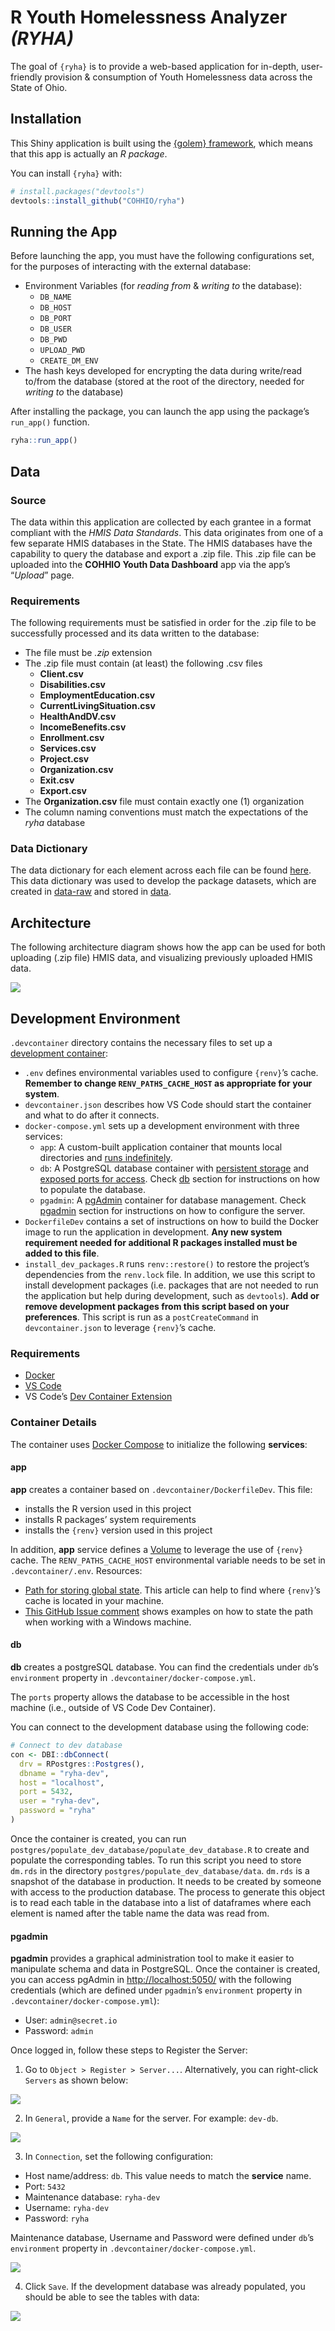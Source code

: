 
<!-- README.md is generated from README.Rmd. Please edit that file -->

# R Youth Homelessness Analyzer *(RYHA)*

<!-- badges: start -->
<!-- badges: end -->

The goal of `{ryha}` is to provide a web-based application for in-depth,
user-friendly provision & consumption of Youth Homelessness data across
the State of Ohio.

## Installation

This Shiny application is built using the [{golem}
framework](https://thinkr-open.github.io/golem/), which means that this
app is actually an *R package*.

You can install `{ryha}` with:

``` r
# install.packages("devtools")
devtools::install_github("COHHIO/ryha")
```

## Running the App

Before launching the app, you must have the following configurations
set, for the purposes of interacting with the external database:

- Environment Variables (for *reading from* & *writing to* the
  database):
  - `DB_NAME`
  - `DB_HOST`
  - `DB_PORT`
  - `DB_USER`
  - `DB_PWD`
  - `UPLOAD_PWD`
  - `CREATE_DM_ENV`
- The hash keys developed for encrypting the data during write/read
  to/from the database (stored at the root of the directory, needed for
  *writing to* the database)

After installing the package, you can launch the app using the package’s
`run_app()` function.

``` r
ryha::run_app()
```

## Data

### Source

The data within this application are collected by each grantee in a
format compliant with the *HMIS Data Standards*. This data originates
from one of a few separate HMIS databases in the State. The HMIS
databases have the capability to query the database and export a .zip
file. This .zip file can be uploaded into the **COHHIO Youth Data
Dashboard** app via the app’s “*Upload*” page.

### Requirements

The following requirements must be satisfied in order for the .zip file
to be successfully processed and its data written to the database:

- The file must be *.zip* extension
- The .zip file must contain (at least) the following .csv files
  - **Client.csv**
  - **Disabilities.csv**
  - **EmploymentEducation.csv**
  - **CurrentLivingSituation.csv**
  - **HealthAndDV.csv**
  - **IncomeBenefits.csv**
  - **Enrollment.csv**
  - **Services.csv**
  - **Project.csv**
  - **Organization.csv**
  - **Exit.csv**
  - **Export.csv**
- The **Organization.csv** file must contain exactly one (1)
  organization
- The column naming conventions must match the expectations of the
  *ryha* database

### Data Dictionary

The data dictionary for each element across each file can be found
[here](https://files.hudexchange.info/resources/documents/FY-2022-HMIS-Data-Dictionary.pdf).
This data dictionary was used to develop the package datasets, which are
created in [data-raw](data-raw) and stored in [data](data).

## Architecture

The following architecture diagram shows how the app can be used for
both uploading (.zip file) HMIS data, and visualizing previously
uploaded HMIS data.

![](man/figures/README-architecture-diagram.png)

## Development Environment

`.devcontainer` directory contains the necessary files to set up a
[development
container](https://code.visualstudio.com/docs/devcontainers/containers):

- `.env` defines environmental variables used to configure `{renv}`’s
  cache. **Remember to change `RENV_PATHS_CACHE_HOST` as appropriate for
  your system**.
- `devcontainer.json` describes how VS Code should start the container
  and what to do after it connects.
- `docker-compose.yml` sets up a development environment with three
  services:
  - `app`: A custom-built application container that mounts local
    directories and [runs
    indefinitely](https://kodekloud.com/blog/keep-docker-container-running/).
  - `db`: A PostgreSQL database container with [persistent
    storage](https://medium.com/codex/how-to-persist-and-backup-data-of-a-postgresql-docker-container-9fe269ff4334)
    and [exposed ports for
    access](https://stackoverflow.com/questions/52567272/docker-compose-postgres-expose-port).
    Check [db](#db) section for instructions on how to populate the
    database.
  - `pgadmin`: A [pgAdmin](https://www.pgadmin.org/) container for
    database management. Check [pgadmin](#pgadmin) section for
    instructions on how to configure the server.
- `DockerfileDev` contains a set of instructions on how to build the
  Docker image to run the application in development. **Any new system
  requirement needed for additional R packages installed must be added
  to this file**.
- `install_dev_packages.R` runs `renv::restore()` to restore the
  project’s dependencies from the `renv.lock` file. In addition, we use
  this script to install development packages (i.e. packages that are
  not needed to run the application but help during development, such as
  `devtools`). **Add or remove development packages from this script
  based on your preferences**. This script is run as a
  `postCreateCommand` in `devcontainer.json` to leverage `{renv}`’s
  cache.

### Requirements

- [Docker](https://docs.docker.com/engine/install/)
- [VS Code](https://code.visualstudio.com/)
- VS Code’s [Dev Container
  Extension](https://marketplace.visualstudio.com/items?itemName=ms-vscode-remote.remote-containers)

### Container Details

The container uses [Docker Compose](https://docs.docker.com/compose/) to
initialize the following **services**:

#### app

**app** creates a container based on `.devcontainer/DockerfileDev`. This
file:

- installs the R version used in this project
- installs R packages’ system requirements
- installs the `{renv}` version used in this project

In addition, **app** service defines a
[Volume](https://docs.docker.com/storage/volumes/) to leverage the use
of `{renv}` cache. The `RENV_PATHS_CACHE_HOST` environmental variable
needs to be set in `.devcontainer/.env`. Resources:

- [Path for storing global
  state](https://rstudio.github.io/renv/reference/paths.html). This
  article can help to find where `{renv}`’s cache is located in your
  machine.
- [This GitHub Issue
  comment](https://github.com/docker/for-win/issues/2151#issuecomment-662343075)
  shows examples on how to state the path when working with a Windows
  machine.

#### db

**db** creates a postgreSQL database. You can find the credentials under
`db`’s `environment` property in `.devcontainer/docker-compose.yml`.

The `ports` property allows the database to be accessible in the host
machine (i.e., outside of VS Code Dev Container).

You can connect to the development database using the following code:

``` r
# Connect to dev database
con <- DBI::dbConnect(
  drv = RPostgres::Postgres(),
  dbname = "ryha-dev",
  host = "localhost",
  port = 5432,
  user = "ryha-dev",
  password = "ryha"
)
```

Once the container is created, you can run
`postgres/populate_dev_database/populate_dev_database.R` to create and
populate the corresponding tables. To run this script you need to store
`dm.rds` in the directory `postgres/populate_dev_database/data`.
`dm.rds` is a snapshot of the database in production. It needs to be
created by someone with access to the production database. The process
to generate this object is to read each table in the database into a
list of dataframes where each element is named after the table name the
data was read from.

#### pgadmin

**pgadmin** provides a graphical administration tool to make it easier
to manipulate schema and data in PostgreSQL. Once the container is
created, you can access pgAdmin in <http://localhost:5050/> with the
following credentials (which are defined under `pgadmin`’s `environment`
property in `.devcontainer/docker-compose.yml`):

- User: `admin@secret.io`
- Password: `admin`

Once logged in, follow these steps to Register the Server:

1.  Go to `Object > Register > Server...`. Alternatively, you can
    right-click `Servers` as shown below:

![](man/figures/pgadmin/01.png)

2.  In `General`, provide a `Name` for the server. For example:
    `dev-db`.

![](man/figures/pgadmin/02.png)

3.  In `Connection`, set the following configuration:

- Host name/address: `db`. This value needs to match the **service**
  name.
- Port: `5432`
- Maintenance database: `ryha-dev`
- Username: `ryha-dev`
- Password: `ryha`

Maintenance database, Username and Password were defined under `db`’s
`environment` property in `.devcontainer/docker-compose.yml`.

![](man/figures/pgadmin/03.png)

4.  Click `Save`. If the development database was already populated, you
    should be able to see the tables with data:

![](man/figures/pgadmin/04.png)
